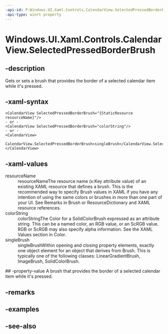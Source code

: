 ```yaml
---
-api-id: P:Windows.UI.Xaml.Controls.CalendarView.SelectedPressedBorderBrush
-api-type: winrt property
---
```


<!-- Property syntax
public Windows.UI.Xaml.Media.Brush SelectedPressedBorderBrush { get;  set; }
-->

# Windows.UI.Xaml.Controls.CalendarView.SelectedPressedBorderBrush

## -description
Gets or sets a brush that provides the border of a selected calendar item while it's pressed.



## -xaml-syntax
```xaml
<CalendarView SelectedPressedBorderBrush="{StaticResource resourceName}"/>
- or -
<CalendarView SelectedPressedBorderBrush="colorString"/>
- or -
<CalendarView>
  CalendarView.SelectedPressedBorderBrush>singleBrush</CalendarView.SelectedPressedBorderBrush>
</CalendarView>

```


## -xaml-values
<dl><dt>resourceName</dt><dd>resourceNameThe resource name (x:Key attribute value) of an existing XAML resource that defines a brush. This is the recommended way to specify Brush values in XAML if you have any intention of using the same colors or brushes in more than one part of your UI. See Remarks in Brush or ResourceDictionary and XAML resource references.</dd>
<dt>colorString</dt><dd>colorStringThe Color for a SolidColorBrush expressed as an attribute string. This can be a named color, an RGB value, or an ScRGB value. RGB or ScRGB may also specify alpha information. See the XAML Values section in Color.</dd>
<dt>singleBrush</dt><dd>singleBrushWithin opening and closing property elements, exactly one object element for an object that derives from Brush. This is typically one of the following classes: LinearGradientBrush, ImageBrush, SolidColorBrush.</dd>
</dl>
## -property-value
A brush that provides the border of a selected calendar item while it's pressed.

## -remarks

## -examples

## -see-also
